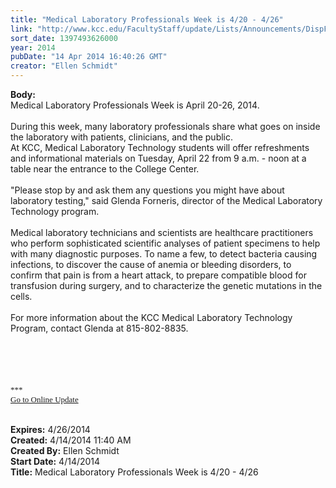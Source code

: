 ```yaml
---
title: "Medical Laboratory Professionals Week is 4/20 - 4/26"
link: "http://www.kcc.edu/FacultyStaff/update/Lists/Announcements/DispForm.aspx?ID=1469"
sort_date: 1397493626000
year: 2014
pubDate: "14 Apr 2014 16:40:26 GMT"
creator: "Ellen Schmidt"
---
```


<div><b>Body:</b> <div class="ExternalClassE567DC960E144635B7AB39EFE3C46F74"><div>Medical Laboratory Professionals Week is April 20-26, 2014.</div>
<div><br />During this week, many laboratory professionals share what goes on inside the laboratory with patients, clinicians, and the public.<br /></div>
<div>At KCC, Medical Laboratory Technology students will offer refreshments and informational materials on Tuesday, April 22 from 9 a.m. - noon at a table near the entrance to the College Center.</div>
<div> </div>
<div>&quot;Please stop by and ask them any questions you might have about laboratory testing,&quot; said Glenda Forneris, director of the Medical Laboratory Technology program.</div>
<div><br />Medical laboratory technicians and scientists are healthcare practitioners who perform sophisticated scientific analyses of patient specimens to help with many diagnostic purposes. To name a few, to detect bacteria causing infections, to discover the cause of anemia or bleeding disorders, to confirm that pain is from a heart attack, to prepare compatible blood for transfusion during surgery, and to characterize the genetic mutations in the cells.</div>
<div> </div>
<div>For more information about the KCC Medical Laboratory Technology Program, contact Glenda at 815-802-8835.</div>
<div> </div>
<div> </div>
<div> </div>
<div>
<div><font size="3"><font face="Calibri">
<p style="margin:0in 0in 10pt" class="MsoNormal"><br /></p></font></font></div>
<div></div><font size="3"><font face="Calibri">
<div></div>
<div></div>
<div></div>
<div>
<div></div>
<div>
<div>
<div><font size="2">***</font></div>
<div><font size="2"></font></div>
<div><font size="2"></font></div>
<div><font size="2"></font></div>
<div><font size="2"></font></div>
<div><font size="2"></font></div>
<div><font size="2"></font></div>
<div><font size="2"></font></div>
<div><font size="2"></font></div>
<div><font size="2"></font></div>
<div><font size="2"></font></div>
<div><font size="2"></font></div>
<div><font size="2"></font></div>
<div><font size="2"></font></div>
<div><a href="/FacultyStaff/update/Pages/dailyupdate.aspx"><font size="2">Go to Online Update</font></a></div>
<div></div></div></div></div></font></font>
<p style="margin:0in 0in 10pt" class="MsoNormal"><font size="3"><font face="Calibri"></font></font></p>
<p></p><br /></div></div></div>
<div><b>Expires:</b> 4/26/2014</div>
<div><b>Created:</b> 4/14/2014 11:40 AM</div>
<div><b>Created By:</b> Ellen Schmidt</div>
<div><b>Start Date:</b> 4/14/2014</div>
<div><b>Title:</b> Medical Laboratory Professionals Week is 4/20 - 4/26</div>
